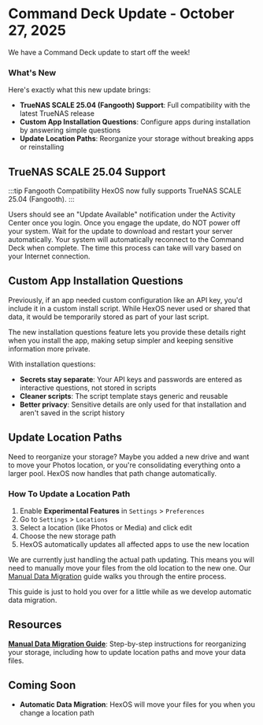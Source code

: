 # Command Deck Update - October 27, 2025

We have a Command Deck update to start off the week!

###  What's New

Here's exactly what this new update brings:

- **TrueNAS SCALE 25.04 (Fangooth) Support**: Full compatibility with the latest TrueNAS release
- **Custom App Installation Questions**: Configure apps during installation by answering simple questions
- **Update Location Paths**: Reorganize your storage without breaking apps or reinstalling

## TrueNAS SCALE 25.04 Support

:::tip Fangooth Compatibility
HexOS now fully supports TrueNAS SCALE 25.04 (Fangooth).
:::

Users should see an "Update Available" notification under the Activity Center once you login. Once you engage the update, do NOT power off your system. Wait for the update to download and restart your server automatically. Your system will automatically reconnect to the Command Deck when complete. The time this process can take will vary based on your Internet connection.


## Custom App Installation Questions

Previously, if an app needed custom configuration like an API key, you'd include it in a custom install script. While HexOS never used or shared that data, it would be temporarily stored as part of your last script.

The new installation questions feature lets you provide these details right when you install the app, making setup simpler and keeping sensitive information more private.

With installation questions:
- **Secrets stay separate**: Your API keys and passwords are entered as interactive questions, not stored in scripts
- **Cleaner scripts**: The script template stays generic and reusable
- **Better privacy**: Sensitive details are only used for that installation and aren't saved in the script history

## Update Location Paths

Need to reorganize your storage? Maybe you added a new drive and want to move your Photos location, or you're consolidating everything onto a larger pool. HexOS now handles that path change automatically.

### How To Update a Location Path

1. Enable **Experimental Features** in `Settings` > `Preferences`
2. Go to `Settings` > `Locations`
3. Select a location (like Photos or Media) and click edit
4. Choose the new storage path
5. HexOS automatically updates all affected apps to use the new location

We are currently just handling the actual path updating. This means you will need to manually move your files from the old location to the new one. Our [Manual Data Migration](/guides/manual-data-migration) guide walks you through the entire process.

This guide is just to hold you over for a little while as we develop automatic data migration.



## Resources

**[Manual Data Migration Guide](/guides/manual-data-migration)**: Step-by-step instructions for reorganizing your storage, including how to update location paths and move your data files.

## Coming Soon

- **Automatic Data Migration**: HexOS will move your files for you when you change a location path
